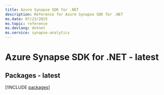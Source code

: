 ```yaml
---
title: Azure Synapse SDK for .NET
description: Reference for Azure Synapse SDK for .NET
ms.date: 07/23/2025
ms.topic: reference
ms.devlang: dotnet
ms.service: synapse-analytics
---
```

# Azure Synapse SDK for .NET - latest
## Packages - latest
[!INCLUDE [packages](synapse-index.md)]
